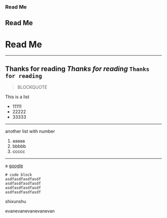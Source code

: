 ### Read Me
## Read Me
# Read Me
---
**Thanks for reading**
*Thanks for reading*
`Thanks for reading`
---
> BLOCKQUOTE

This is a list
* 11111
* 22222
* 33333
---
another list with number
1. aaaaa
2. bbbbb
3. ccccc
---
a [google](www.google.com)

```
# code block
asdfasdfasdfasdf
asdfasdfasdfasdf
asdfasdfasdfasdf
asdfasdfasdfasdf
```
shixunshu

evanevanevanevanevan
